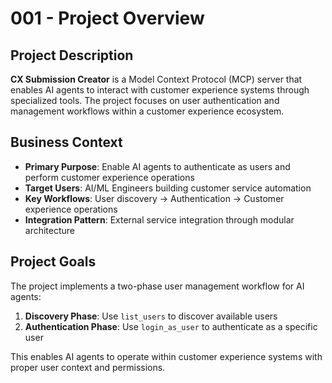 # 001 - Project Overview

## Project Description

**CX Submission Creator** is a Model Context Protocol (MCP) server that enables AI agents to interact with customer experience systems through specialized tools. The project focuses on user authentication and management workflows within a customer experience ecosystem.

## Business Context

- **Primary Purpose**: Enable AI agents to authenticate as users and perform customer experience operations
- **Target Users**: AI/ML Engineers building customer service automation
- **Key Workflows**: User discovery → Authentication → Customer experience operations
- **Integration Pattern**: External service integration through modular architecture

## Project Goals

The project implements a two-phase user management workflow for AI agents:

1. **Discovery Phase**: Use `list_users` to discover available users
2. **Authentication Phase**: Use `login_as_user` to authenticate as a specific user

This enables AI agents to operate within customer experience systems with proper user context and permissions.
